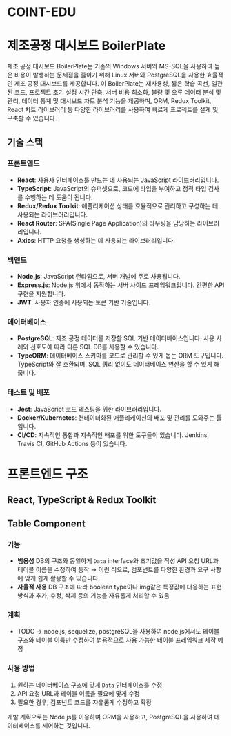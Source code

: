 # COINT-EDU
# 제조공정 대시보드 BoilerPlate

제조 공정 대시보드 BoilerPlate는 기존의 Windows 서버와 MS-SQL을 사용하여 높은 비용이 발생하는 문제점을 줄이기 위해 Linux 서버와 PostgreSQL을 사용한 효율적인 제조 공정 대시보드를 제공합니다. 이 BoilerPlate는 재사용성, 짧은 학습 곡선, 일관된 코드, 프로젝트 초기 설정 시간 단축, 서버 비용 최소화, 불량 및 오류 데이터 분석 및 관리, 데이터 통계 및 대시보드 차트 분석 기능을 제공하며, ORM, Redux Toolkit, React 차트 라이브러리 등 다양한 라이브러리를 사용하여 빠르게 프로젝트를 설계 및 구축할 수 있습니다.

## 기술 스택

### 프론트엔드

- **React**: 사용자 인터페이스를 만드는 데 사용되는 JavaScript 라이브러리입니다.
- **TypeScript**: JavaScript의 슈퍼셋으로, 코드에 타입을 부여하고 정적 타입 검사를 수행하는 데 도움이 됩니다.
- **Redux/Redux Toolkit**: 애플리케이션 상태를 효율적으로 관리하고 구성하는 데 사용되는 라이브러리입니다.
- **React Router**: SPA(Single Page Application)의 라우팅을 담당하는 라이브러리입니다.
- **Axios**: HTTP 요청을 생성하는 데 사용되는 라이브러리입니다.

### 백엔드

- **Node.js**: JavaScript 런타임으로, 서버 개발에 주로 사용됩니다.
- **Express.js**: Node.js 위에서 동작하는 서버 사이드 프레임워크입니다. 간편한 API 구현을 지원합니다.
- **JWT**: 사용자 인증에 사용되는 토큰 기반 기술입니다.

### 데이터베이스

- **PostgreSQL**: 제조 공정 데이터를 저장할 SQL 기반 데이터베이스입니다. 사용 사례와 선호도에 따라 다른 SQL DB를 사용할 수 있습니다.
- **TypeORM**: 데이터베이스 스키마를 코드로 관리할 수 있게 돕는 ORM 도구입니다. TypeScript와 잘 호환되며, SQL 쿼리 없이도 데이터베이스 연산을 할 수 있게 해줍니다.

### 테스트 및 배포

- **Jest**: JavaScript 코드 테스팅을 위한 라이브러리입니다.
- **Docker/Kubernetes**: 컨테이너화된 애플리케이션의 배포 및 관리를 도와주는 툴입니다.
- **CI/CD**: 지속적인 통합과 지속적인 배포를 위한 도구들이 있습니다. Jenkins, Travis CI, GitHub Actions 등이 있습니다.

# 프론트엔드 구조

## React, TypeScript & Redux Toolkit

## Table Component
### 기능

- **범용성**
DB의 구조와 동일하게 `Data` interface와 초기값을 작성
API 요청 URL과 테이블 이름을 수정하여 동작
 → 이런 식으로, 컴포넌트를 다양한 환경과 요구 사항에 맞게 쉽게 활용할 수 있습니다.
- **자율적 사용**
DB 구조에 따라 boolean type이나 img같은 특정값에 대응하는 표현 방식과
추가, 수정, 삭제 등의 기능을 자유롭게 처리할 수 있음

### 계획

- TODO → node.js, sequelize, postgreSQL을 사용하여 node.js에서도 테이블 구조와 테이블 이름만 수정하여 범용적으로 사용 가능한 테이블 프레임워크 제작 예정

### 사용 방법

1. 원하는 데이터베이스 구조에 맞게 `Data` 인터페이스를 수정
2. API 요청 URL과 테이블 이름을 필요에 맞게 수정
3. 필요한 경우, 컴포넌트 코드를 자유롭게 수정하고 확장

개발 계획으로는 Node.js를 이용하여 ORM을 사용하고, PostgreSQL을 사용하여 데이터베이스를 제어하는 것입니다.
